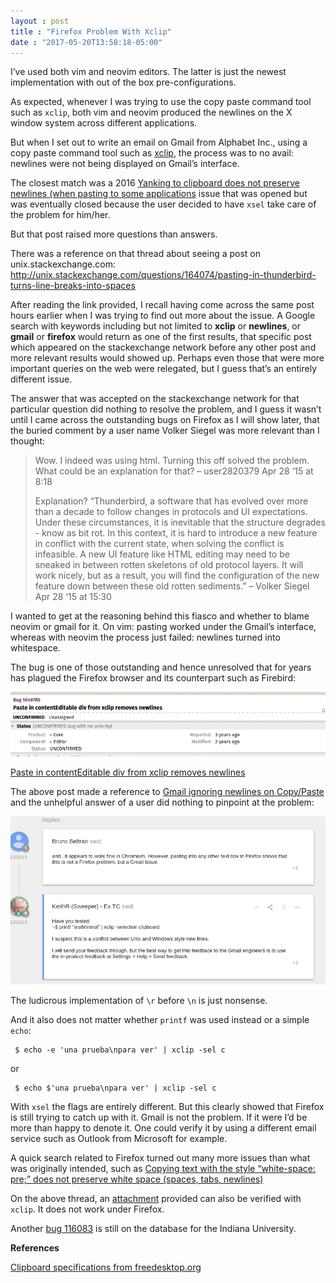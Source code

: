 ```yaml
---
layout : post
title : "Firefox Problem With Xclip"
date : "2017-05-20T13:58:18-05:00"
---
```

<p>I’ve used both vim and neovim editors. The latter is just the newest implementation with out of the box pre-configurations.</p>

<p>As expected, whenever I was trying to use the copy paste command tool such as <code>xclip</code>, both vim and neovim produced the newlines on the X window system across different applications.</p>

<p>But when I set out to write an email on Gmail from Alphabet Inc., using a copy paste command tool such as <a href="https://github.com/astrand/xclip" target="_blank">xclip</a>, the process was to no avail: newlines were not being displayed on Gmail’s interface.</p>

<p>The closest match was a 2016 <a href="https://github.com/neovim/neovim/issues/4501" target="_blank">Yanking to clipboard does not preserve newlines (when pasting to some applications</a> issue that was opened but was eventually closed because the user decided to have <code>xsel</code> take care of the problem for him/her.</p>

<p>But that post raised more questions than answers.</p>

<p>There was a reference on that thread about seeing a post on unix.stackexchange.com:
<a href="http://unix.stackexchange.com/questions/164074/pasting-in-thunderbird-turns-line-breaks-into-spaces">http://unix.stackexchange.com/questions/164074/pasting-in-thunderbird-turns-line-breaks-into-spaces</a></p>

<p>After reading the link provided, I recall having come across the same post hours earlier when I was trying to find out more about the issue. A Google search with keywords including but not limited to <strong>xclip</strong> or <strong>newlines</strong>, or <strong>gmail</strong> or <strong>firefox</strong> would return as one of the first results, that specific post which appeared on the stackexchange network before any other post and more relevant results would showed up. Perhaps even those that were more important queries on the web were relegated, but I guess that’s an entirely different issue.</p>

<p>The answer that was accepted on the stackexchange network for that particular question did nothing to resolve the problem, and I guess it wasn’t until I came across the outstanding bugs on Firefox as I will show later, that the buried comment by a user name Volker Siegel was more relevant than I thought:</p>

<blockquote>
<p>Wow. I indeed was using html. Turning this off solved the problem. What could
be an explanation for that? – user2820379 Apr 28 ‘15 at 8:18</p>

<p>Explanation? “Thunderbird, a software that has evolved over more than a decade
to follow changes in protocols and UI expectations. Under these circumstances,
it is inevitable that the structure degrades - know as bit rot. In this
context, it is hard to introduce a new feature in conflict with the current
state, when solving the conflict is infeasible. A new UI feature like HTML
editing may need to be sneaked in between rotten skeletons of old protocol
layers. It will work nicely, but as a result, you will find the configuration
of the new feature down between these old rotten sediments.” – Volker Siegel
Apr 28 ‘15 at 15:30</p>
</blockquote>

<p>I wanted to get at the reasoning behind this fiasco and whether to blame neovim or gmail for it.
On vim: pasting worked under the Gmail’s interface, whereas with neovim the process just failed: newlines turned into whitespace.</p>

<p>The bug is one of those outstanding and hence unresolved that for years has plagued the Firefox browser and its counterpart such as Firebird:</p>

<p><img src="/images/firefox_bug_newlines.png" alt="Paste in content editable div from xclip removes newlines"></p>

<p><a href="https://bugzilla.mozilla.org/show_bug.cgi?id=1049785" target="_blank">Paste in contentEditable div from xclip removes newlines</a></p>

<p>The above post made a reference to <a href="https://productforums.google.com/forum/#!msg/gmail/aV8bdPFiR24/3Owwd9rSaD0J" target="_blank">Gmail ignoring newlines on Copy/Paste</a> and the unhelpful answer of a user did nothing to pinpoint at the problem:</p>

<p><img src="/images/gmail_ignoring_newlines_copypaste.png" alt="gmail ignoring newlines"></p>

<p>The ludicrous implementation of <code>\r</code> before <code>\n</code> is just nonsense.</p>

<p>And it also does not matter whether <code>printf</code> was used instead or a simple <code>echo</code>:</p>

<pre><code> $ echo -e 'una prueba\npara ver' | xclip -sel c 
</code></pre>

<p>or</p>

<pre><code> $ echo $'una prueba\npara ver' | xclip -sel c 
</code></pre>

<p>With <code>xsel</code> the flags are entirely different. But this clearly showed that Firefox is still trying to catch up with it. Gmail is not the problem. If it were I’d be more than happy to denote it. One could verify it by using a different email service such as Outlook from Microsoft for example.</p>

<p>A quick search related to Firefox turned out many more issues than what was originally intended, such as <a href="https://bugzilla.mozilla.org/show_bug.cgi?id=1174452" target="_blank">Copying text with the style “white-space: pre;” does not preserve white space (spaces, tabs, newlines)</a></p>

<p>On the above thread, an <a href="https://bug1174452.bmoattachments.org/attachment.cgi?id=8646518" target="_blank">attachment</a> provided can also be verified with <code>xclip</code>. It does not work under Firefox.</p>

<p>Another <a href="https://kb.iu.edu/d/bdkf">bug 116083</a> is still on the database for the Indiana University.</p>

<p><strong>References</strong></p>

<p><a href="https://specifications.freedesktop.org/clipboards-spec/clipboards-latest.txt" target="_blank">Clipboard specifications from freedesktop.org</a></p>
